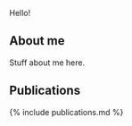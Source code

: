 Hello!

About me
--------
Stuff about me here.

Publications
------------
{% include publications.md %}